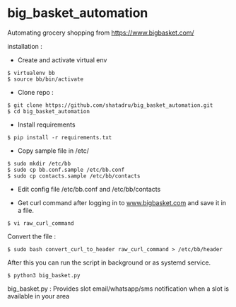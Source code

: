 # big_basket_automation
Automating grocery shopping from https://www.bigbasket.com/

installation : 

- Create and activate virtual env
~~~
$ virtualenv bb
$ source bb/bin/activate 
~~~

- Clone repo :
~~~
$ git clone https://github.com/shatadru/big_basket_automation.git
$ cd big_basket_automation
~~~

- Install requirements 
~~~
$ pip install -r requirements.txt
~~~

- Copy sample file in /etc/
~~~
$ sudo mkdir /etc/bb
$ sudo cp bb.conf.sample /etc/bb.conf
$ sudo cp contacts.sample /etc/bb/contacts
~~~

- Edit config file /etc/bb.conf and /etc/bb/contacts

- Get curl command after logging in to www.bigbasket.com and save it in a file.
~~~
$ vi raw_curl_command
~~~

Convert the file :
~~~
$ sudo bash convert_curl_to_header raw_curl_command > /etc/bb/header
~~~

After this you can run the script in background or as systemd service.
~~~
$ python3 big_basket.py
~~~

big_basket.py : Provides slot email/whatsapp/sms notification when a slot is available in your area 
